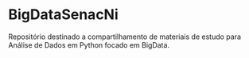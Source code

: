 # BigDataSenacNi
Repositório destinado a compartilhamento de materiais de estudo para Análise de Dados em Python focado em BigData.
